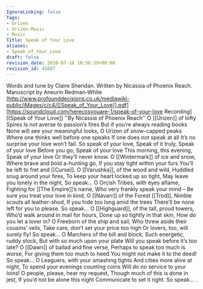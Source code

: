 ```yaml
---
IgnoreLinking: false
Tags:
- Urizen
- Urizen-Music
- Music
Title: Speak of Your Love
aliases:
- Speak_of_Your_Love
draft: false
revision_date: 2016-07-16 10:56:39+00:00
revision_id: 45687
---
```


Words and tune by Claire Sheridan. 
Written by Nicassia of Phoenix Reach.
Manuscript by Aneurin Redman-White [http://www.profounddecisions.co.uk/mediawiki-public/iMages/c/c4/[[Speak_of_Your_Love]].pdf]
[https://soundcloud.com/herecosyouare-1/speak-of-your-love Recording]
[[Speak of Your Love]]
''By Nicassia of Phoenix Reach''
O [[Urizen]] of lofty Spires
Is not averse to passion’s fires
But if you’re always reading books
None will see your meaningful looks,
O Urizen of snow-capped peaks
Where one thinks well before one speaks 
If one does not speak at all
It’s no surprise your love won’t fall.
So speak of your love,
Speak of it truly,
Speak of your love
Before you go;
Speak of your love
This morning, this evening,
Speak of your love
Or they’ll never know.
O [[Wintermark]] of ice and snow,
Where brave and bold a-hunting go,
If you stay tight within your furs
You’ll be left to fret and [[Curse]].
O [[Varushka]], of the wood and wild,
Huddled snug around your fires,
To keep your heart locked up so tight,
May leave you lonely in the night,
So speak…
O Orcish Tribes, with eyes aflame,
Fighting for [[The Empire]]’s name,
Who very frankly speak your mind – 
Be sure you treat your love in kind,
O [[Navarr]] of the Forest [[Trod]],
Nimble scouts all leather-shod,
If you hide too long amid the trees
There’ll be none left for you to please.
So speak...
O [[Highguard]], of the tall, proud towers,
Who’d walk around in mail for hours,
Done up so tightly in that skin,
How do you let a lover in?
O Freeborn of the ship and sail,
Who threw aside their cousins’ veils,
Take care, don’t set your price too high
Or lovers, too, will surely fly!
So speak… 
O Marchers of the bill and block,
Such energetic, ruddy stock,
But with so much upon your plate
Will you speak before it’s too late?
O [[Dawn]] of ballad and fine verse,
Perhaps to speak too much is worse,
For giving them too much to heed
You might not make it to the deed!
So speak…
O Leaguers, with your smashing tights
And cities more alive at night,
To spend your evenings counting coins
Will do no service to your loins!
O people, please, hear my  request,
Though much of this is done in jest,
If you’d not be alone this night
Communicate to set it right.
So speak…
.